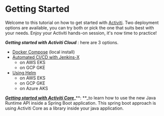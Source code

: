 # Getting Started

Welcome to this tutorial on how to get started with [Activiti](../). Two deployment options are available, you can try both or pick the one that suits best with your needs. Enjoy your Activiti hands-on session, it's now time to practice!

_**Getting started with Activiti Cloud**_ : here are 3 options.

* [Docker Compose](getting-started-activiti-cloud/getting-started-docker-compose.md) (local install)
* [Automated CI/CD with Jenkins-X](getting-started-activiti-cloud/getting-started-activiti-cloud-jx/)
  * on AWS EKS
  * on GCP GKE
* [Using Helm](getting-started-activiti-cloud/)
  * on AWS EKS
  * on GCP GKE
  * on Azure AKS

[_**Getting started with Activiti Core**_](getting-started-activiti-core.md)_**: **_to learn how to use the new Java Runtime API inside a Spring Boot application. This spring boot approach is using Activiti Core as a library inside your java application.

